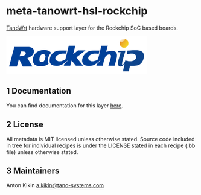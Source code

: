 # meta-tanowrt-hsl-rockchip

[TanoWrt](https://github.com/tano-systems/meta-tanowrt) hardware support layer for the Rockchip SoC based boards.

<img src="../docs/layers/meta-tanowrt-hsl-rockchip/images/rockchip-logo.png" height="100" />

## 1 Documentation

You can find documentation for this layer [here](https://tano-systems.github.io/meta-tanowrt/layers/meta-tanowrt-hsl-rockchip/index.html).

## 2 License

All metadata is MIT licensed unless otherwise stated. Source code included in tree for individual recipes is under the LICENSE stated in each recipe (.bb file) unless otherwise stated.

## 3 Maintainers

Anton Kikin <a.kikin@tano-systems.com>
